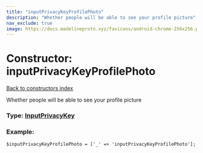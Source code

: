 ```yaml
---
title: "inputPrivacyKeyProfilePhoto"
description: "Whether people will be able to see your profile picture"
nav_exclude: true
image: https://docs.madelineproto.xyz/favicons/android-chrome-256x256.png
---
```

# Constructor: inputPrivacyKeyProfilePhoto  
[Back to constructors index](/API_docs/constructors/index.html)



Whether people will be able to see your profile picture




### Type: [InputPrivacyKey](/API_docs/types/InputPrivacyKey.html)


### Example:

```
$inputPrivacyKeyProfilePhoto = ['_' => 'inputPrivacyKeyProfilePhoto'];
```  
